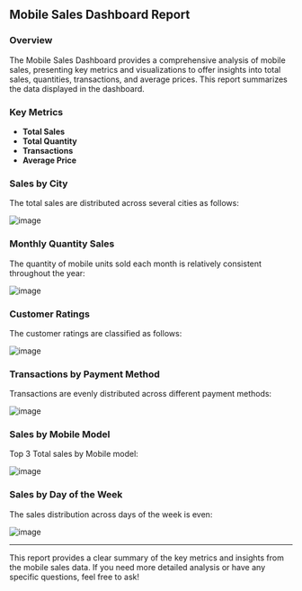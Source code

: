 

## Mobile Sales Dashboard Report

### Overview
The Mobile Sales Dashboard provides a comprehensive analysis of mobile sales, presenting key metrics and visualizations to offer insights into total sales, quantities, transactions, and average prices. This report summarizes the data displayed in the dashboard.

### Key Metrics
- **Total Sales**
- **Total Quantity**
- **Transactions**
- **Average Price**

### Sales by City
The total sales are distributed across several cities as follows:

![image](https://github.com/user-attachments/assets/dab0c363-a850-4570-ab2b-294a580b9f58)


### Monthly Quantity Sales
The quantity of mobile units sold each month is relatively consistent throughout the year:

![image](https://github.com/user-attachments/assets/23707013-28de-474d-9286-fcc9a51a81ac)

### Customer Ratings
The customer ratings are classified as follows:

![image](https://github.com/user-attachments/assets/881ad0a8-797d-40ec-aeaa-c0eacbe8a9af)


### Transactions by Payment Method
Transactions are evenly distributed across different payment methods:

![image](https://github.com/user-attachments/assets/772a4948-127b-4ba3-9c6c-72a120f2ffc1)


### Sales by Mobile Model
Top 3 Total sales by Mobile model:

![image](https://github.com/user-attachments/assets/37ba9a21-d22f-4a00-a72d-e0d517e432d6)


### Sales by Day of the Week
The sales distribution across days of the week is even:

![image](https://github.com/user-attachments/assets/48b3b490-2691-44e8-98b2-a2d5bca8dd2e)


---

This report provides a clear summary of the key metrics and insights from the mobile sales data. If you need more detailed analysis or have any specific questions, feel free to ask!
